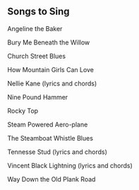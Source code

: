 ## Songs to Sing ##

Angeline the Baker

Bury Me Beneath the Willow

Church Street Blues

How Mountain Girls Can Love

Nellie Kane (lyrics and chords)

Nine Pound Hammer

Rocky Top

Steam Powered Aero-plane

The Steamboat Whistle Blues

Tennesse Stud (lyrics and chords)

Vincent Black Lightning (lyrics and chords)

Way Down the Old Plank Road

